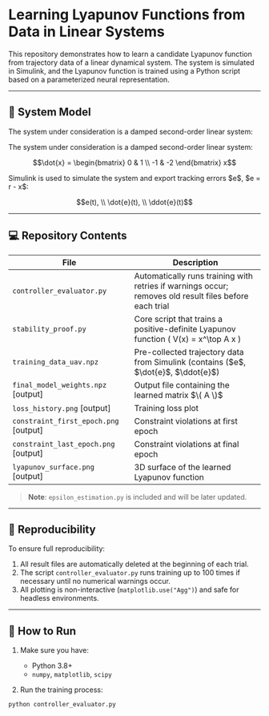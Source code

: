 # Learning Lyapunov Functions from Data in Linear Systems

This repository demonstrates how to learn a candidate Lyapunov function from trajectory data of a linear dynamical system. The system is simulated in Simulink, and the Lyapunov function is trained using a Python script based on a parameterized neural representation.

---

## 🧠 System Model

The system under consideration is a damped second-order linear system:

The system under consideration is a damped second-order linear system:

```math
\dot{x} =
\begin{bmatrix}
 0 &  1 \\
-1 & -2
\end{bmatrix} x
```
Simulink is used to simulate the system and export tracking errors $e\$, $e = r - x\$:
```math
e(t), \\
\dot{e}(t), \\
\ddot{e}(t)
```

---

## 💻 Repository Contents

| File                       | Description |
|----------------------------|-------------|
| `controller_evaluator.py` | Automatically runs training with retries if warnings occur; removes old result files before each trial |
| `stability_proof.py`      | Core script that trains a positive-definite Lyapunov function \( V(x) = x^\top A x \) |
| `training_data_uav.npz`   | Pre-collected trajectory data from Simulink (contains ($e\$, $\dot{e}\$, $\ddot{e}\$) |
| `final_model_weights.npz` [output] | Output file containing the learned matrix $\( A \)$ |
| `loss_history.png` [output]         | Training loss plot |
| `constraint_first_epoch.png` [output]  | Constraint violations at first epoch |
| `constraint_last_epoch.png` [output]  | Constraint violations at final epoch |
| `lyapunov_surface.png` [output]    | 3D surface of the learned Lyapunov function |

> **Note**: `epsilon_estimation.py` is included and will be later updated.

---

## 🔁 Reproducibility

To ensure full reproducibility:
1. All result files are automatically deleted at the beginning of each trial.
2. The script `controller_evaluator.py` runs training up to 100 times if necessary until no numerical warnings occur.
3. All plotting is non-interactive (`matplotlib.use("Agg")`) and safe for headless environments.

---

## 🚀 How to Run

1. Make sure you have:
   - Python 3.8+
   - `numpy`, `matplotlib`, `scipy`

2. Run the training process:

```bash
python controller_evaluator.py
